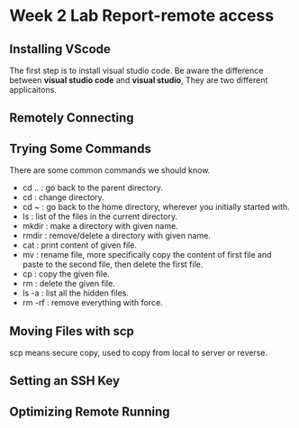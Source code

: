 # Week 2 Lab Report-remote access
## Installing VScode
The first step is to install visual studio code. Be aware the difference between **visual studio code** and **visual studio**, They are two different applicaitons. 

## Remotely Connecting

## Trying Some Commands
There are some common commands we should know.
  * cd .. : go back to the parent directory.
  * cd : change directory.
  * cd ~ : go back to the home directory, wherever you initially started with.
  * ls : list of the files in the current directory.
  * mkdir <directory name>: make a directory with given name.
  * rmdir <directory name>: remove/delete a directory with given name.
  * cat <filename>: print content of given file.
  * mv <filename><filename>: rename file, more specifically copy the content of first file and paste to the second file, then delete the first file. 
  * cp <filename>: copy the given file.
  * rm <filename>: delete the given file.
  * ls -a : list all the hidden files.
  * rm -rf : remove everything with force. 
 
## Moving Files with scp
 scp means secure copy, used to copy from local to server or reverse. 
## Setting an SSH Key
 
## Optimizing Remote Running

